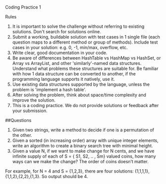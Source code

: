 
Coding Practice 1

Rules  
1. It is important to solve the challenge without referring to existing solutions. Don't search for solutions online.  
2. Submit a working, buildable solution with test cases in 1 single file (each question maps to a different method or group of methods). Include test cases in your solution: e.g. 0, -1, min/max,
overflow, etc.  
3. Write clear, good documentation in your code.  
4. Be aware of differences between HashTable vs HashMap vs HashSet, or Array vs ArrayList, and other 'similarly'-named data structures. Understand what problems these structures are suitable for. Be familiar with how 1 data structure can be converted to another, if the programming language supports it natively, use it.  
5. Use existing data structures supported by the language, unless the problem is 'implement a hash table'.  
6. After solving the problem, think about space/time complexity and improve the solution.  
7. This is a coding practice. We do not provide solutions or feedback after your submission.  

##Questions
1. Given two strings, write a method to decide if one is a permutation of the other.  
2. Given a sorted (in increasing order) array with unique integer elements, write an algorithm to create a binary search tree with minimal height.  
3. Given a value N, if we want to make change for N cents, and we have infinite supply of each of S = {
S1, S2, .. , Sm} valued coins, how many ways can we make the change? The order of coins doesn’t
matter.  

For example, for N = 4 and S = {1,2,3}, there are four solutions: {1,1,1,1},{1,1,2},{2,2},{1,3}. So
output should be 4.